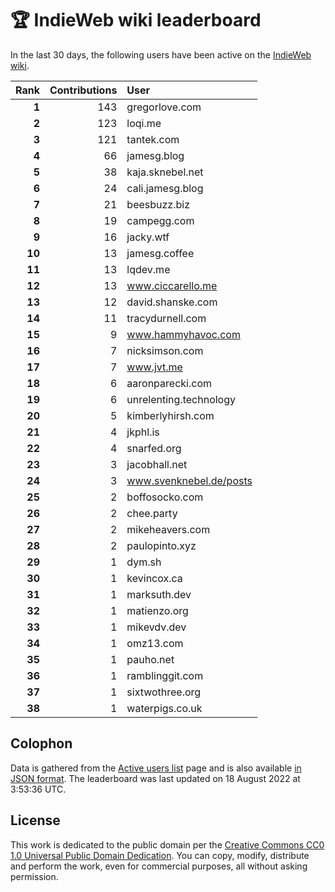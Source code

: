 # 🏆 IndieWeb wiki leaderboard

In the last 30 days, the following users have been active on the [IndieWeb wiki](https://indieweb.org).

| Rank | Contributions | User |
|-----:|--------------:|:-----|
| **1** | 143 | gregorlove.com |
| **2** | 123 | loqi.me |
| **3** | 121 | tantek.com |
| **4** | 66 | jamesg.blog |
| **5** | 38 | kaja.sknebel.net |
| **6** | 24 | cali.jamesg.blog |
| **7** | 21 | beesbuzz.biz |
| **8** | 19 | campegg.com |
| **9** | 16 | jacky.wtf |
| **10** | 13 | jamesg.coffee |
| **11** | 13 | lqdev.me |
| **12** | 13 | www.ciccarello.me |
| **13** | 12 | david.shanske.com |
| **14** | 11 | tracydurnell.com |
| **15** | 9 | www.hammyhavoc.com |
| **16** | 7 | nicksimson.com |
| **17** | 7 | www.jvt.me |
| **18** | 6 | aaronparecki.com |
| **19** | 6 | unrelenting.technology |
| **20** | 5 | kimberlyhirsh.com |
| **21** | 4 | jkphl.is |
| **22** | 4 | snarfed.org |
| **23** | 3 | jacobhall.net |
| **24** | 3 | www.svenknebel.de/posts |
| **25** | 2 | boffosocko.com |
| **26** | 2 | chee.party |
| **27** | 2 | mikeheavers.com |
| **28** | 2 | paulopinto.xyz |
| **29** | 1 | dym.sh |
| **30** | 1 | kevincox.ca |
| **31** | 1 | marksuth.dev |
| **32** | 1 | matienzo.org |
| **33** | 1 | mikevdv.dev |
| **34** | 1 | omz13.com |
| **35** | 1 | pauho.net |
| **36** | 1 | ramblinggit.com |
| **37** | 1 | sixtwothree.org |
| **38** | 1 | waterpigs.co.uk |


## Colophon

Data is gathered from the [Active users list](https://indieweb.org/Special:ActiveUsers) page and is also available [in JSON format](https://github.com/jgarber623/indieweb-wiki-leaderboard/blob/main/data/leaderboard.json). The leaderboard was last updated on 18 August 2022 at 3:53:36 UTC.

## License

This work is dedicated to the public domain per the [Creative Commons CC0 1.0 Universal Public Domain Dedication](https://creativecommons.org/publicdomain/zero/1.0/). You can copy, modify, distribute and perform the work, even for commercial purposes, all without asking permission.
